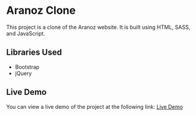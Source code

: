 # Aranoz Clone

This project is a clone of the Aranoz website. It is built using HTML, SASS, and JavaScript.

## Libraries Used

- Bootstrap
- jQuery

## Live Demo

You can view a live demo of the project at the following link: [Live Demo](https://geekypradip.github.io/aranoz/)
